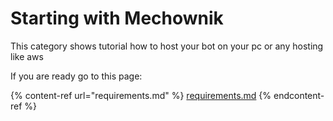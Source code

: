 # Starting with Mechownik

This category shows tutorial how to host your bot on your pc or any hosting like aws

If you are ready go to this page:&#x20;

{% content-ref url="requirements.md" %}
[requirements.md](requirements.md)
{% endcontent-ref %}
